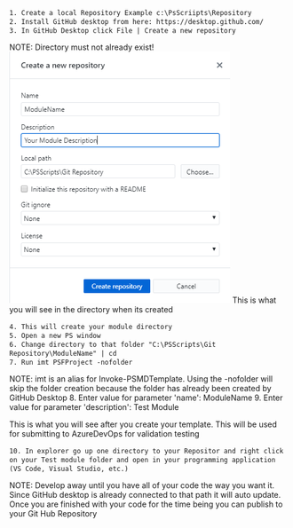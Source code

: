 ﻿	1. Create a local Repository Example c:\PsScriipts\Repository
	2. Install GitHub desktop from here: https://desktop.github.com/
	3. In GitHub Desktop click File | Create a new repository

NOTE: Directory must not already exist!
	![](resources/NewRepository.png)
This is what you will see in the directory when its created

	4. This will create your module directory
	5. Open a new PS window
	6. Change directory to that folder "C:\PSScripts\Git Repository\ModuleName" | cd
	7. Run imt PSFProject -nofolder

NOTE: imt is an alias for Invoke-PSMDTemplate. Using the -nofolder will skip the folder creation because the folder has already been created by GitHub Desktop
	8. Enter value for parameter 'name': ModuleName
	9. Enter value for parameter 'description': Test Module

This is what you will see after you create your template. This will be used for submitting to AzureDevOps for validation testing

	
	10. In explorer go up one directory to your Repositor and right click on your Test module folder and open in your programming application (VS Code, Visual Studio, etc.)
	
NOTE: Develop away until you have all of your code the way you want it. Since GitHub desktop is already connected to that path it will auto update. Once you are finished with your code for the time being you can publish to your Git Hub Repository